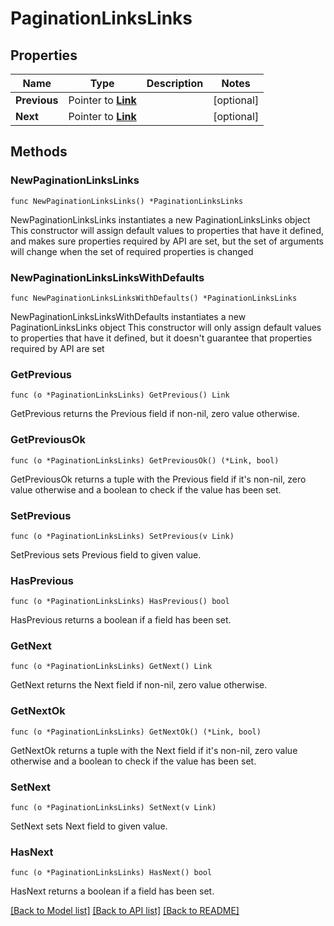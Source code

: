 # PaginationLinksLinks

## Properties

Name | Type | Description | Notes
------------ | ------------- | ------------- | -------------
**Previous** | Pointer to [**Link**](Link.md) |  | [optional] 
**Next** | Pointer to [**Link**](Link.md) |  | [optional] 

## Methods

### NewPaginationLinksLinks

`func NewPaginationLinksLinks() *PaginationLinksLinks`

NewPaginationLinksLinks instantiates a new PaginationLinksLinks object
This constructor will assign default values to properties that have it defined,
and makes sure properties required by API are set, but the set of arguments
will change when the set of required properties is changed

### NewPaginationLinksLinksWithDefaults

`func NewPaginationLinksLinksWithDefaults() *PaginationLinksLinks`

NewPaginationLinksLinksWithDefaults instantiates a new PaginationLinksLinks object
This constructor will only assign default values to properties that have it defined,
but it doesn't guarantee that properties required by API are set

### GetPrevious

`func (o *PaginationLinksLinks) GetPrevious() Link`

GetPrevious returns the Previous field if non-nil, zero value otherwise.

### GetPreviousOk

`func (o *PaginationLinksLinks) GetPreviousOk() (*Link, bool)`

GetPreviousOk returns a tuple with the Previous field if it's non-nil, zero value otherwise
and a boolean to check if the value has been set.

### SetPrevious

`func (o *PaginationLinksLinks) SetPrevious(v Link)`

SetPrevious sets Previous field to given value.

### HasPrevious

`func (o *PaginationLinksLinks) HasPrevious() bool`

HasPrevious returns a boolean if a field has been set.

### GetNext

`func (o *PaginationLinksLinks) GetNext() Link`

GetNext returns the Next field if non-nil, zero value otherwise.

### GetNextOk

`func (o *PaginationLinksLinks) GetNextOk() (*Link, bool)`

GetNextOk returns a tuple with the Next field if it's non-nil, zero value otherwise
and a boolean to check if the value has been set.

### SetNext

`func (o *PaginationLinksLinks) SetNext(v Link)`

SetNext sets Next field to given value.

### HasNext

`func (o *PaginationLinksLinks) HasNext() bool`

HasNext returns a boolean if a field has been set.


[[Back to Model list]](../README.md#documentation-for-models) [[Back to API list]](../README.md#documentation-for-api-endpoints) [[Back to README]](../README.md)


